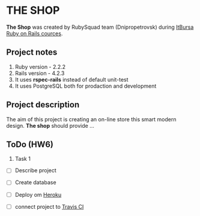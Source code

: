 # THE SHOP

**The Shop** was created by RubySquad team (Dnipropetrovsk) during [ItBursa Ruby on Rails cources](http://rubybursa.com/).

## Project notes

1. Ruby version   - 2.2.2
2. Rails version  - 4.2.3
3. It uses **rspec-rails** instead of default unit-test
4. It uses PostgreSQL both for prodaction and development

## Project description
The aim of this project is creating an on-line store this smart modern design. **The shop** should provide ...

## ToDo (HW6)
1. Task 1
  - [ ] Describe project
  - [ ] Create database
  - [ ] Deploy om [Heroku](https://www.heroku.com/)
  - [ ] connect project to [Travis CI](https://travis-ci.com/)

